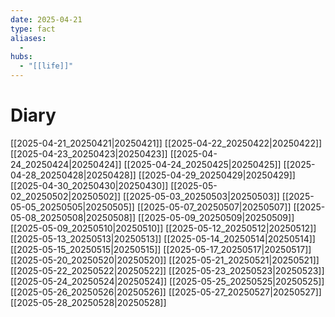 ```yaml
---
date: 2025-04-21
type: fact
aliases:
  -
hubs:
  - "[[life]]"
---
```


# Diary

[[2025-04-21_20250421|20250421]]
[[2025-04-22_20250422|20250422]]
[[2025-04-23_20250423|20250423]]
[[2025-04-24_20250424|20250424]]
[[2025-04-24_20250425|20250425]]
[[2025-04-28_20250428|20250428]]
[[2025-04-29_20250429|20250429]]
[[2025-04-30_20250430|20250430]]
[[2025-05-02_20250502|20250502]]
[[2025-05-03_20250503|20250503]]
[[2025-05-05_20250505|20250505]]
[[2025-05-07_20250507|20250507]]
[[2025-05-08_20250508|20250508]]
[[2025-05-09_20250509|20250509]]
[[2025-05-09_20250510|20250510]]
[[2025-05-12_20250512|20250512]]
[[2025-05-13_20250513|20250513]]
[[2025-05-14_20250514|20250514]]
[[2025-05-15_20250515|20250515]]
[[2025-05-17_20250517|20250517]]
[[2025-05-20_20250520|20250520]]
[[2025-05-21_20250521|20250521]]
[[2025-05-22_20250522|20250522]]
[[2025-05-23_20250523|20250523]]
[[2025-05-24_20250524|20250524]]
[[2025-05-25_20250525|20250525]]
[[2025-05-26_20250526|20250526]]
[[2025-05-27_20250527|20250527]]
[[2025-05-28_20250528|20250528]]
